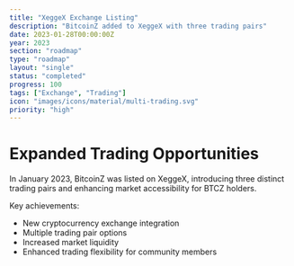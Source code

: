 ```yaml
---
title: "XeggeX Exchange Listing"
description: "BitcoinZ added to XeggeX with three trading pairs"
date: 2023-01-28T00:00:00Z
year: 2023
section: "roadmap"
type: "roadmap"
layout: "single"
status: "completed"
progress: 100
tags: ["Exchange", "Trading"]
icon: "images/icons/material/multi-trading.svg"
priority: "high"
---
```


# Expanded Trading Opportunities

In January 2023, BitcoinZ was listed on XeggeX, introducing three distinct trading pairs and enhancing market accessibility for BTCZ holders.

Key achievements:
- New cryptocurrency exchange integration
- Multiple trading pair options
- Increased market liquidity
- Enhanced trading flexibility for community members
